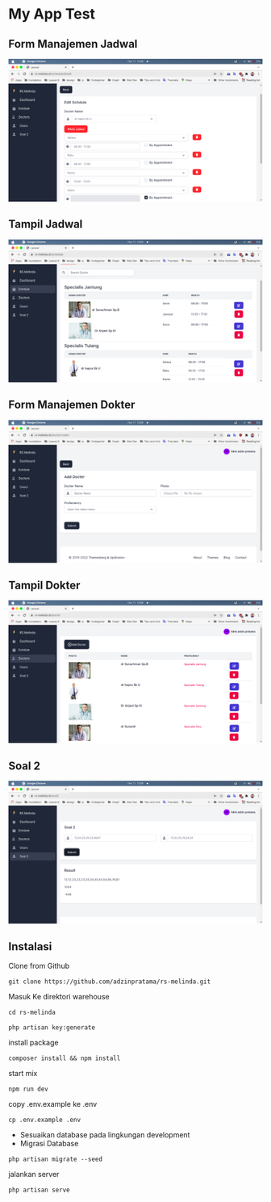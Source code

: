 # My App Test

## Form Manajemen Jadwal

![IMG_8566.jpg](https://github.com/adzinpratama/rs-melinda/blob/main/screenshot/FormManajemenJdwal.png?raw=true)

## Tampil Jadwal

![IMG_8566.jpg](https://github.com/adzinpratama/rs-melinda/blob/main/screenshot/ListJadwal.png?raw=true)

## Form Manajemen Dokter

![IMG_8566.jpg](https://github.com/adzinpratama/rs-melinda/blob/main/screenshot/Form%20Manajemen%20Dokter.png?raw=true)

## Tampil Dokter

![IMG_8566.jpg](https://github.com/adzinpratama/rs-melinda/blob/main/screenshot/ListDokter.png?raw=true)

## Soal 2

![IMG_8566.jpg](https://github.com/adzinpratama/rs-melinda/blob/main/screenshot/soal2.png?raw=true)

## Instalasi

Clone from Github

```
git clone https://github.com/adzinpratama/rs-melinda.git
```

Masuk Ke direktori warehouse

```
cd rs-melinda
```

```
php artisan key:generate
```

install package

```
composer install && npm install
```

start mix

```
npm run dev
```

copy .env.example ke .env

```
cp .env.example .env
```

-   Sesuaikan database pada lingkungan
    development
-   Migrasi Database

```
php artisan migrate --seed
```

jalankan server

```
php artisan serve
```
